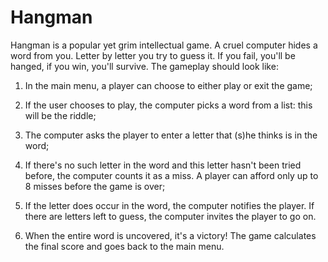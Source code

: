 # Hangman
Hangman is a popular yet grim intellectual game. A cruel computer hides a word from you. Letter by letter you try to guess it. If you fail, you'll be hanged, if you win, you'll survive. The gameplay should look like:

1. In the main menu, a player can choose to either play or exit the game;

2. If the user chooses to play, the computer picks a word from a list: this will be the riddle;

3. The computer asks the player to enter a letter that (s)he thinks is in the word;

4. If there's no such letter in the word and this letter hasn't been tried before, the computer counts it as a miss. A player can afford only up to 8 misses before the game is over;

5. If the letter does occur in the word, the computer notifies the player. If there are letters left to guess, the computer invites the player to go on.

6. When the entire word is uncovered, it's a victory! The game calculates the final score and goes back to the main menu.
